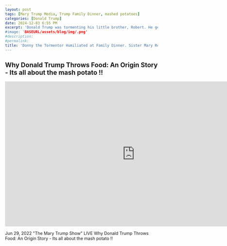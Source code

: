 ```yaml
---
layout: post
tags: [Mary Trump Media, Trump Family Dinner, mashed potatoes]
categories: [Donald Trump]
date: 2024-12-03 6:55 PM
excerpt: 'Donald Trump was tormenting his little brother, Robert. He gets a bowl of mashed potatoes dumped on his head."
#image: 'BASEURL/assets/blog/img/.png'
#description:
#permalink:
title: 'Donny the Tormentor Humiliated at Family Dinner. Sister Mary Recalls the Story at Thanksgiving Dinner at the White House"
---
```



## Why Donald Trump Throws Food: An Origin Story - Its all about the mash potato !!

<iframe width="853" height="480" src="https://www.youtube.com/embed/er20KSoGD-M" title="Why Donald Trump Throws Food: An Origin Story - Its all about the mash potato !!" frameborder="0" allow="accelerometer; autoplay; clipboard-write; encrypted-media; gyroscope; picture-in-picture; web-share" referrerpolicy="strict-origin-when-cross-origin" allowfullscreen></iframe>

Jun 29, 2022  "The Mary Trump Show" LIVE
Why Donald Trump Throws Food: An Origin Story - Its all about the mash potato !!
